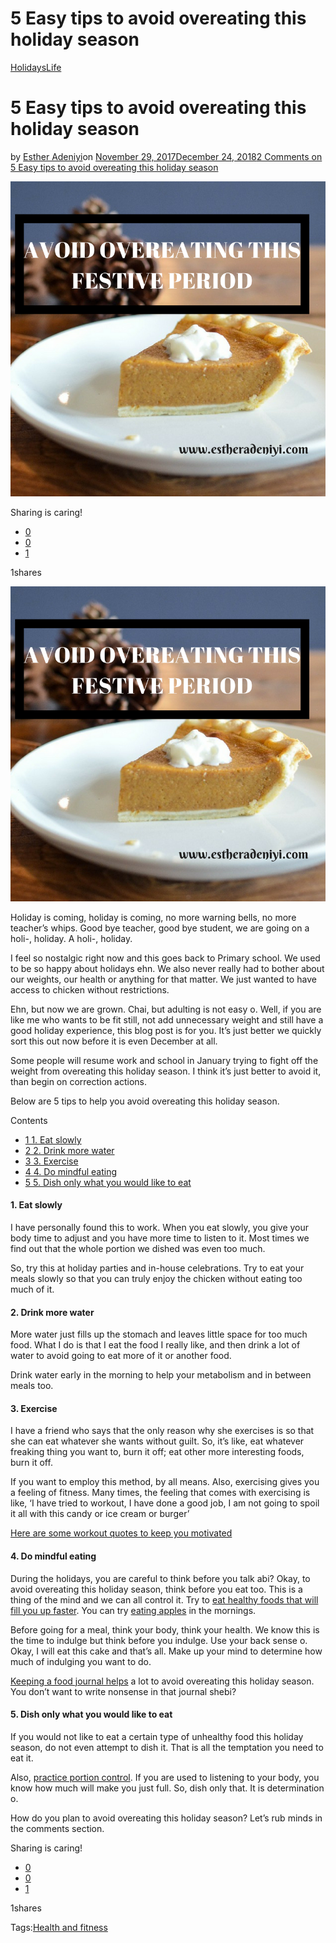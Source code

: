 # 5 Easy tips to avoid overeating this holiday season

[Holidays](https://estheradeniyi.com/category/holidays/)[Life](https://estheradeniyi.com/category/life/)
# 5 Easy tips to avoid overeating this holiday season

by [Esther Adeniyi](https://estheradeniyi.com/author/esther-adeniyi/)on [November 29, 2017December 24, 2018](https://estheradeniyi.com/tips-avoid-overeating-this-holiday/)[2 Comments on 5 Easy tips to avoid overeating this holiday season](https://estheradeniyi.com/tips-avoid-overeating-this-holiday/#comments)

![](images\EstherAdeniyi27sBlog.png)

Sharing is caring!

- [0](https://www.facebook.com/sharer/sharer.php?u=https%3A%2F%2Festheradeniyi.com%2Ftips-avoid-overeating-this-holiday%2F&amp;t=5%20Easy%20tips%20to%20avoid%20overeating%20this%20holiday%20season)
- [0](https://twitter.com/intent/tweet?text=5%20Easy%20tips%20to%20avoid%20overeating%20this%20holiday%20season&amp;url=https%3A%2F%2Festheradeniyi.com%2Ftips-avoid-overeating-this-holiday%2F)
- [1](#)

1shares

[![Avoid overeating this holiday season, Esther Adeniyi](images\EstherAdeniyi27sBlog.png)](images\EstherAdeniyi27sBlog.png)

Holiday is coming, holiday is coming, no more warning bells, no more teacher&#x2019;s whips. Good bye teacher, good bye student, we are going on a holi-, holiday. A holi-, holiday.

I feel so nostalgic right now and this goes back to Primary school. We used to be so happy about holidays ehn. We also never really had to bother about our weights, our health or anything for that matter. We just wanted to have access to chicken without restrictions.

Ehn, but now we are grown. Chai, but adulting is not easy o. Well, if you are like me who wants to be fit still, not add unnecessary weight and still have a good holiday experience, this blog post is for you. It&#x2019;s just better we quickly sort this out now before it is even December at all.

Some people will resume work and school in January trying to fight off the weight from overeating this holiday season. I think it&#x2019;s just better to avoid it, than begin on correction actions.

Below are 5 tips to help you avoid overeating this holiday season.

Contents

- [1 1. Eat slowly](#1_Eat_slowly)
- [2 2. Drink more water](#2_Drink_more_water)
- [3 3. Exercise](#3_Exercise)
- [4 4. Do mindful eating](#4_Do_mindful_eating)
- [5 5. Dish only what you would like to eat](#5_Dish_only_what_you_would_like_to_eat)

#### 1. Eat slowly

I have personally found this to work. When you eat slowly, you give your body time to adjust and you have more time to listen to it. Most times we find out that the whole portion we dished was even too much.

So, try this at holiday parties and in-house celebrations. Try to eat your meals slowly so that you can truly enjoy the chicken without eating too much of it.

#### 2. Drink more water

More water just fills up the stomach and leaves little space for too much food. What I do is that I eat the food I really like, and then drink a lot of water to avoid going to eat more of it or another food.

Drink water early in the morning to help your metabolism and in between meals too.

#### 3. Exercise

I have a friend who says that the only reason why she exercises is so that she can eat whatever she wants without guilt. So, it&#x2019;s like, eat whatever freaking thing you want to, burn it off; eat other more interesting foods, burn it off.

If you want to employ this method, by all means. Also, exercising gives you a feeling of fitness. Many times, the feeling that comes with exercising is like, &#x2018;I have tried to workout, I have done a good job, I am not going to spoil it all with this candy or ice cream or burger&#x2019;

[Here are some workout quotes to keep you motivated](https://www.estheradeniyi.com/15-workout-fitness-motivation-quotes-to)

#### 4. Do mindful eating

During the holidays, you are careful to think before you talk abi? Okay, to avoid overeating this holiday season, think before you eat too. This is a thing of the mind and we can all control it. Try to [eat healthy foods that will fill you up faster](https://www.estheradeniyi.com/6-foods-thatll-fill-you-up-faster). You can try [eating apples](https://www.estheradeniyi.com/5-health-benefits-of-apples) in the mornings.

Before going for a meal, think your body, think your health. We know this is the time to indulge but think before you indulge. Use your back sense o. Okay, I will eat this cake and that&#x2019;s all. Make up your mind to determine how much of indulging you want to do.

[Keeping a food journal helps](https://www.estheradeniyi.com/keeping-food-journal) a lot to avoid overeating this holiday season. You don&#x2019;t want to write nonsense in that journal shebi?

#### 5. Dish only what you would like to eat

If you would not like to eat a certain type of unhealthy food this holiday season, do not even attempt to dish it. That is all the temptation you need to eat it.

Also, [practice portion control](https://en.wikipedia.org/wiki/Portion_control_(dieting)). If you are used to listening to your body, you know how much will make you just full. So, dish only that. It is determination o.

How do you plan to avoid overeating this holiday season? Let&#x2019;s rub minds in the comments section.

Sharing is caring!

- [0](https://www.facebook.com/sharer/sharer.php?u=https%3A%2F%2Festheradeniyi.com%2Ftips-avoid-overeating-this-holiday%2F&amp;t=5%20Easy%20tips%20to%20avoid%20overeating%20this%20holiday%20season)
- [0](https://twitter.com/intent/tweet?text=5%20Easy%20tips%20to%20avoid%20overeating%20this%20holiday%20season&amp;url=https%3A%2F%2Festheradeniyi.com%2Ftips-avoid-overeating-this-holiday%2F)
- [1](#)

1shares

Tags:[Health and fitness](https://estheradeniyi.com/tag/health-and-fitness/)